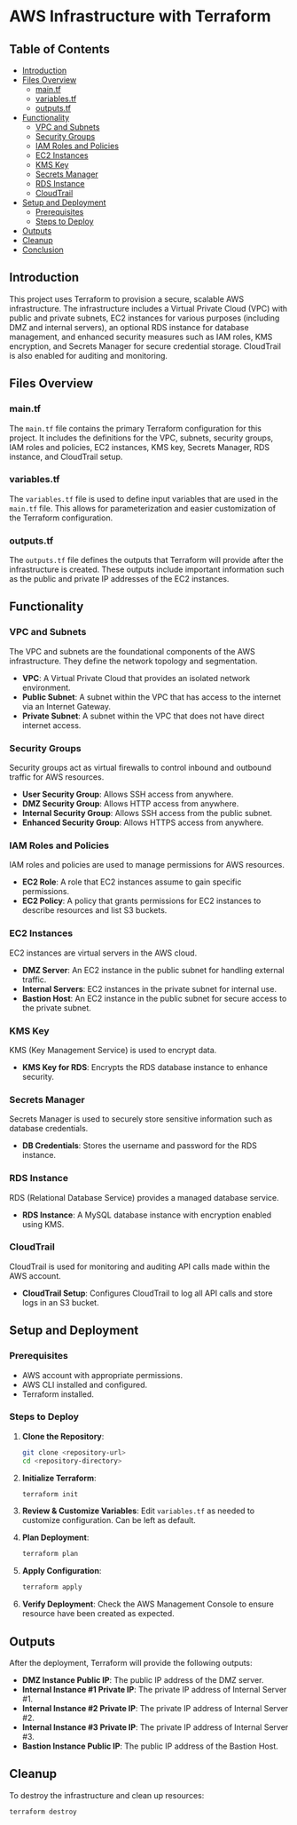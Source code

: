 # AWS Infrastructure with Terraform

## Table of Contents

- [Introduction](#introduction)
- [Files Overview](#files-overview)
  - [main.tf](#maintf)
  - [variables.tf](#variablestf)
  - [outputs.tf](#outputstf)
- [Functionality](#functionality)
  - [VPC and Subnets](#vpc-and-subnets)
  - [Security Groups](#security-groups)
  - [IAM Roles and Policies](#iam-roles-and-policies)
  - [EC2 Instances](#ec2-instances)
  - [KMS Key](#kms-key)
  - [Secrets Manager](#secrets-manager)
  - [RDS Instance](#rds-instance)
  - [CloudTrail](#cloudtrail)
- [Setup and Deployment](#setup-and-deployment)
  - [Prerequisites](#prerequisites)
  - [Steps to Deploy](#steps-to-deploy)
- [Outputs](#outputs)
- [Cleanup](#cleanup)
- [Conclusion](#conclusion)

## Introduction

This project uses Terraform to provision a secure, scalable AWS infrastructure. The infrastructure includes a Virtual Private Cloud (VPC) with public and private subnets, EC2 instances for various purposes (including DMZ and internal servers), an optional RDS instance for database management, and enhanced security measures such as IAM roles, KMS encryption, and Secrets Manager for secure credential storage. CloudTrail is also enabled for auditing and monitoring.

## Files Overview

### main.tf

The `main.tf` file contains the primary Terraform configuration for this project. It includes the definitions for the VPC, subnets, security groups, IAM roles and policies, EC2 instances, KMS key, Secrets Manager, RDS instance, and CloudTrail setup.

### variables.tf

The `variables.tf` file is used to define input variables that are used in the `main.tf` file. This allows for parameterization and easier customization of the Terraform configuration.

### outputs.tf

The `outputs.tf` file defines the outputs that Terraform will provide after the infrastructure is created. These outputs include important information such as the public and private IP addresses of the EC2 instances.

## Functionality

### VPC and Subnets

The VPC and subnets are the foundational components of the AWS infrastructure. They define the network topology and segmentation.

- **VPC**: A Virtual Private Cloud that provides an isolated network environment.
- **Public Subnet**: A subnet within the VPC that has access to the internet via an Internet Gateway.
- **Private Subnet**: A subnet within the VPC that does not have direct internet access.

### Security Groups

Security groups act as virtual firewalls to control inbound and outbound traffic for AWS resources.

- **User Security Group**: Allows SSH access from anywhere.
- **DMZ Security Group**: Allows HTTP access from anywhere.
- **Internal Security Group**: Allows SSH access from the public subnet.
- **Enhanced Security Group**: Allows HTTPS access from anywhere.

### IAM Roles and Policies

IAM roles and policies are used to manage permissions for AWS resources.

- **EC2 Role**: A role that EC2 instances assume to gain specific permissions.
- **EC2 Policy**: A policy that grants permissions for EC2 instances to describe resources and list S3 buckets.

### EC2 Instances

EC2 instances are virtual servers in the AWS cloud.

- **DMZ Server**: An EC2 instance in the public subnet for handling external traffic.
- **Internal Servers**: EC2 instances in the private subnet for internal use.
- **Bastion Host**: An EC2 instance in the public subnet for secure access to the private subnet.

### KMS Key

KMS (Key Management Service) is used to encrypt data.

- **KMS Key for RDS**: Encrypts the RDS database instance to enhance security.

### Secrets Manager

Secrets Manager is used to securely store sensitive information such as database credentials.

- **DB Credentials**: Stores the username and password for the RDS instance.

### RDS Instance

RDS (Relational Database Service) provides a managed database service.

- **RDS Instance**: A MySQL database instance with encryption enabled using KMS.

### CloudTrail

CloudTrail is used for monitoring and auditing API calls made within the AWS account.

- **CloudTrail Setup**: Configures CloudTrail to log all API calls and store logs in an S3 bucket.

## Setup and Deployment

### Prerequisites

- AWS account with appropriate permissions.
- AWS CLI installed and configured.
- Terraform installed.

### Steps to Deploy

1. **Clone the Repository**:
   ```sh
   git clone <repository-url>
   cd <repository-directory>
   ```

2. **Initialize Terraform**:
    ```sh
    terraform init
    ```

3. **Review & Customize Variables**:
    Edit `variables.tf` as needed to customize configuration.
    Can be left as default.

4. **Plan Deployment**:
    ```sh
    terraform plan
    ```

5. **Apply Configuration**:
    ```sh
    terraform apply
    ```

6. **Verify Deployment**:
    Check the AWS Management Console to ensure resource have been created as expected.

## Outputs

After the deployment, Terraform will provide the following outputs:

- **DMZ Instance Public IP**: The public IP address of the DMZ server.
- **Internal Instance #1 Private IP**: The private IP address of Internal Server #1.
- **Internal Instance #2 Private IP**: The private IP address of Internal Server #2.
- **Internal Instance #3 Private IP**: The private IP address of Internal Server #3.
- **Bastion Instance Public IP**: The public IP address of the Bastion Host.

## Cleanup

To destroy the infrastructure and clean up resources:
```sh
terraform destroy
```